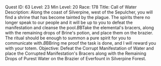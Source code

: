 Quest ID: 63
Level: 23
Min Level: 20
Race: 178
Title: Call of Water
Description: Along the coast of Silverpine, west of the Sepulcher, you will find a shrine that has become tainted by the plague. The spirits there no longer speak to our people and it will be up to you to defeat the manifestation and cleanse the pool.$B$BTake the elemental's bracers, along with the remaining drops of Brine's potion, and place them on the brazier. The ritual should be enough to summon a pure spirit for you to communicate with.$B$BBring me proof the task is done, and I will reward you with your totem.
Objective: Defeat the Corrupt Manifestation of Water and place the Corrupted Manifestation's Bracers along with the Remaining Drops of Purest Water on the Brazier of Everfount in Silverpine Forest.
